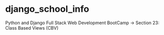 # django_school_info

Python and Django Full Stack Web Development BootCamp -> Section 23: Class Based Views (CBV)
